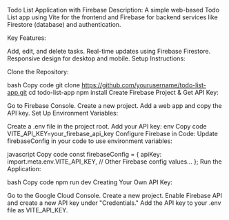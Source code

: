 Todo List Application with Firebase
Description: A simple web-based Todo List app using Vite for the frontend and Firebase for backend services like Firestore (database) and authentication.

Key Features:

Add, edit, and delete tasks.
Real-time updates using Firebase Firestore.
Responsive design for desktop and mobile.
Setup Instructions:

Clone the Repository:

bash
Copy code
git clone https://github.com/yourusername/todo-list-app.git
cd todo-list-app
npm install
Create Firebase Project & Get API Key:

Go to Firebase Console.
Create a new project.
Add a web app and copy the API key.
Set Up Environment Variables:

Create a .env file in the project root.
Add your API key:
env
Copy code
VITE_API_KEY=your_firebase_api_key
Configure Firebase in Code: Update firebaseConfig in your code to use environment variables:

javascript
Copy code
const firebaseConfig = {
apiKey: import.meta.env.VITE_API_KEY,
// Other Firebase config values...
};
Run the Application:

bash
Copy code
npm run dev
Creating Your Own API Key:

Go to the Google Cloud Console.
Create a new project.
Enable Firebase API and create a new API key under "Credentials."
Add the API key to your .env file as VITE_API_KEY.
